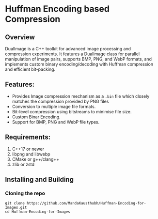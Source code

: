 # Huffman Encoding based Compression

## Overview
DualImage is a C++ toolkit for advanced image processing and compression experiments. It features a DualImage class for parallel manipulation of image pairs, supports BMP, PNG, and WebP formats, and implements custom binary encoding/decoding with Huffman compression and efficient bit-packing.


## Features:
- Provides Image compression mechanism as a ```.bin``` file which closely matches the compression provided by PNG files
- Conversion to multiple image file formats.
- Bit-level compression using bitstreams to minimise file size.
- Custom Binar Encoding.
- Support for BMP, PNG and WebP file types.

## Requirements:

1. C++17 or newer
2. libpng and libwebp 
3. CMake or g++/clang++
4. zlib or zstd

## Installing and Building

### Cloning the repo
```{bash}
git clone https://github.com/MandaKausthubh/Huffman-Encoding-for-Images.git
cd Huffman-Encoding-for-Images
```












